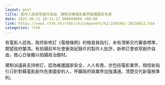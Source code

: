 ```yaml
---
layout: post
title: 製作人指收窄創作自由　建制派稱電影業界維護國安有責
date: 2021-06-11 18:11:17.000000000 +08:00
link: https://news.rthk.hk/rthk/ch/component/k2/1595461-20210611.htm
categories: rthk
---
```


有電影人認為，政府新修訂《電檢條例》的檢查員指引，未有清晰交代審查標準，期望政府釐清。有拍攝前年社會衝突紀錄片的製作人批評，新修訂會收窄創作自由，擔心日後難以拍攝政治題材。

建制派議員支持修訂，認為維護國家安全，人人有責，亦包括電影業界，相信新指引只針對藉電影創作危害國安的人，呼籲政府與業界加強溝通，清楚交代新電檢準則。
